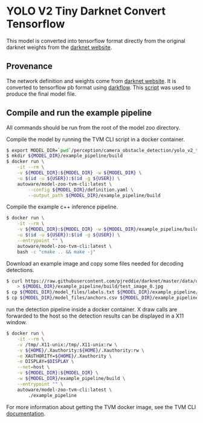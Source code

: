 # YOLO V2 Tiny Darknet Convert Tensorflow

This model is converted into tensorflow format directly from the original
darknet weights from the
[darknet website](https://pjreddie.com/darknet/yolov2/).

## Provenance

The network definition and weights come from [darknet
website](https://pjreddie.com/darknet/yolov2/). It is converted to tensorflow
pb format using [darkflow](https://github.com/thtrieu/darkflow). This
[script](https://github.com/ARM-software/ML-examples/blob/master/autoware-vision-detector/scripts/get_yolo_tiny_v2.sh)
was used to produce the final model file.

## Compile and run the example pipeline

All commands should be run from the root of the model zoo directory.

Compile the model by running the TVM CLI script in a docker container.

```bash
$ export MODEL_DIR=`pwd`/perception/camera_obstacle_detection/yolo_v2_tiny/tensorflow_fp32_coco/
$ mkdir ${MODEL_DIR}/example_pipeline/build
$ docker run \
    -it --rm \
    -v ${MODEL_DIR}:${MODEL_DIR} -w ${MODEL_DIR} \
    -u $(id -u ${USER}):$(id -g ${USER}) \
    autoware/model-zoo-tvm-cli:latest \
        --config ${MODEL_DIR}/definition.yaml \
        --output_path ${MODEL_DIR}/example_pipeline/build
```

Compile the example c++ inference pipeline.

```bash
$ docker run \
    -it --rm \
    -v ${MODEL_DIR}:${MODEL_DIR} -w ${MODEL_DIR}/example_pipeline/build \
    -u $(id -u ${USER}):$(id -g ${USER}) \
    --entrypoint "" \
    autoware/model-zoo-tvm-cli:latest \
    bash -c "cmake .. && make -j"
```

Download an example image and copy some files needed for decoding detections.

```bash
$ curl https://raw.githubusercontent.com/pjreddie/darknet/master/data/dog.jpg \
    > ${MODEL_DIR}/example_pipeline/build/test_image_0.jpg
$ cp ${MODEL_DIR}/model_files/labels.txt ${MODEL_DIR}/example_pipeline/build/
$ cp ${MODEL_DIR}/model_files/anchors.csv ${MODEL_DIR}/example_pipeline/build/
```

run the detection pipeline inside a docker container. X draw calls are forwarded
to the host so the detection results can be displayed in a X11 window.

```bash
$ docker run \
    -it --rm \
    -v /tmp/.X11-unix:/tmp/.X11-unix:rw \
    -v ${HOME}/.Xauthority:${HOME}/.Xauthority:rw \
    -e XAUTHORITY=${HOME}/.Xauthority \
    -e DISPLAY=$DISPLAY \
    --net=host \
    -v ${MODEL_DIR}:${MODEL_DIR} \
    -w ${MODEL_DIR}/example_pipeline/build \
    --entrypoint "" \
    autoware/model-zoo-tvm-cli:latest \
        ./example_pipeline
```

For more information about getting the TVM docker image, see the TVM CLI
[documentation](../../../../scripts/tvm_cli/README.md).